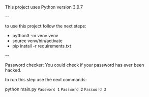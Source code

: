 This project uses Python version 3.9.7

--

to use this project follow the next steps:

 - python3 -m venv venv
 - source venv/bin/activate
 - pip install -r requirements.txt

--

Password checker:
 You could check if your password has ever been hacked.


to run this step use the next commands:

 python main.py `Password 1` `Password 2` `Password 3`
